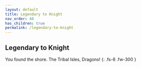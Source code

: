 ```yaml
---
layout: default
title: Legendary to Knight
nav_order: 40
has_children: true
permalink: /legendary-to-knight
---
```


## Legendary to Knight

You found the shore. The Tribal Isles, Dragons!
{: .fs-6 .fw-300 }
